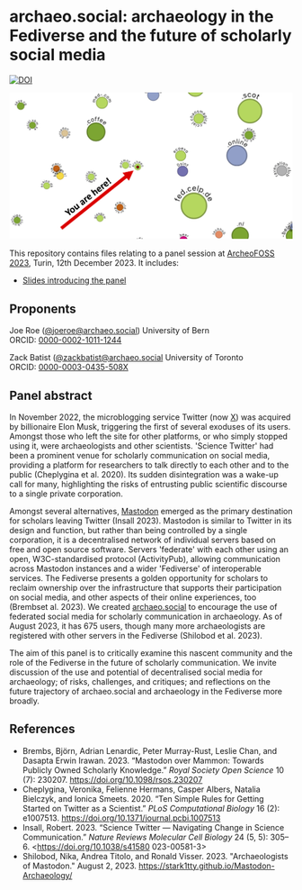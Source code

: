 # archaeo.social: archaeology in the Fediverse and the future of scholarly social media

[![DOI](https://zenodo.org/badge/676690367.svg)](https://zenodo.org/doi/10.5281/zenodo.10362684)

![Graph visualisation of archaeo.social and adjacent Mastodon servers. Source: <https://www.comeetie.fr/galerie/mapstodon/>](https://github.com/archaeo-social/archeofoss23_fediverse/blob/main/abstract/archeofoss23_fediverse_abstract_image.png)

This repository contains files relating to a panel session at [ArcheoFOSS 2023](https://www.archeofoss.org/2023/), Turin, 12th December 2023. It includes:

* [Slides introducing the panel](https://archaeo-social.github.io/archeofoss23_fediverse)

## Proponents

Joe Roe ([@joeroe@archaeo.social](https://archaeo.social/@joeroe))
University of Bern  
ORCID: [0000-0002-1011-1244](https://orcid.org/0000-0002-1011-1244)

Zack Batist ([@zackbatist@archaeo.social](https://archaeo.social/@zackbatist)
University of Toronto  
ORCID: [0000-0003-0435-508X](https://orcid.org/0000-0003-0435-508X)

## Panel abstract

In November 2022, the microblogging service Twitter (now [X](https://x.com)) was acquired by billionaire Elon Musk, triggering the first of several exoduses of its users.
Amongst those who left the site for other platforms, or who simply stopped using it, were archaeologists and other scientists.
'Science Twitter' had been a prominent venue for scholarly communication on social media, providing a platform for researchers to talk directly to each other and to the public (Cheplygina et al. 2020).
Its sudden disintegration was a wake-up call for many, highlighting the risks of entrusting public scientific discourse to a single private corporation.

Amongst several alternatives, [Mastodon](https://joinmastodon.org) emerged as the primary destination for scholars leaving Twitter (Insall 2023).
Mastodon is similar to Twitter in its design and function, but rather than being controlled by a single corporation, it is a decentralised network of individual servers based on free and open source software.
Servers 'federate' with each other using an open, W3C-standardised protocol (ActivityPub), allowing communication across Mastodon instances and a wider 'Fediverse' of interoperable services.
The Fediverse presents a golden opportunity for scholars to reclaim ownership over the infrastructure that supports their participation on social media, and other aspects of their online experiences, too (Brembset al. 2023).
We created [archaeo.social](https://archaeo.social) to encourage the use of federated social media for scholarly communication in archaeology. 
As of August 2023, it has 675 users, though many more archaeologists are registered with other servers in the Fediverse (Shilobod et al. 2023).

The aim of this panel is to critically examine this nascent community and the role of the Fediverse in the future of scholarly communication.
We invite discussion of the use and potential of decentralised social media for archaeology; of risks, challenges, and critiques; and reflections on the future trajectory of archaeo.social and archaeology in the Fediverse more broadly.

## References

- Brembs, Björn, Adrian Lenardic, Peter Murray-Rust, Leslie Chan, and Dasapta Erwin Irawan. 2023. “Mastodon over Mammon: Towards Publicly Owned Scholarly Knowledge.” *Royal Society Open Science* 10 (7): 230207. <https://doi.org/10.1098/rsos.230207>
- Cheplygina, Veronika, Felienne Hermans, Casper Albers, Natalia Bielczyk, and Ionica Smeets. 2020. “Ten Simple Rules for Getting Started on Twitter as a Scientist.” *PLoS Computational Biology* 16 (2): e1007513. <https://doi.org/10.1371/journal.pcbi.1007513>
- Insall, Robert. 2023. “Science Twitter — Navigating Change in Science Communication.” *Nature Reviews Molecular Cell Biology* 24 (5, 5): 305–6. <https://doi.org/10.1038/s41580 023-00581-3>
- Shilobod, Nika, Andrea Titolo, and Ronald Visser. 2023. "Archaeologists of Mastodon." August 2, 2023. <https://stark1tty.github.io/Mastodon-Archaeology/>
